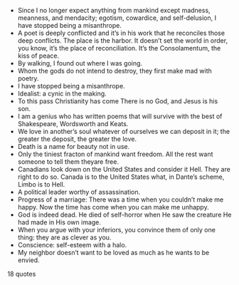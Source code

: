  - Since I no longer expect anything from mankind except madness, meanness, and mendacity; egotism, cowardice, and self-delusion, I have stopped being a misanthrope.
 - A poet is deeply conflicted and it’s in his work that he reconciles those deep conflicts. The place is the harbor. It doesn’t set the world in order, you know, it’s the place of reconciliation. It’s the Consolamentum, the kiss of peace.
 - By walking, I found out where I was going.
 - Whom the gods do not intend to destroy, they first make mad with poetry.
 - I have stopped being a misanthrope.
 - Idealist: a cynic in the making.
 - To this pass Christianity has come There is no God, and Jesus is his son.
 - I am a genius who has written poems that will survive with the best of Shakespeare, Wordsworth and Keats.
 - We love in another’s soul whatever of ourselves we can deposit in it; the greater the deposit, the greater the love.
 - Death is a name for beauty not in use.
 - Only the tiniest fracton of mankind want freedom. All the rest want someone to tell them theyare free.
 - Canadians look down on the United States and consider it Hell. They are right to do so. Canada is to the United States what, in Dante’s scheme, Limbo is to Hell.
 - A political leader worthy of assassination.
 - Progress of a marriage: There was a time when you couldn’t make me happy. Now the time has come when you can make me unhappy.
 - God is indeed dead. He died of self-horror when He saw the creature He had made in His own image.
 - When you argue with your inferiors, you convince them of only one thing: they are as clever as you.
 - Conscience: self-esteem with a halo.
 - My neighbor doesn’t want to be loved as much as he wants to be envied.

18 quotes
